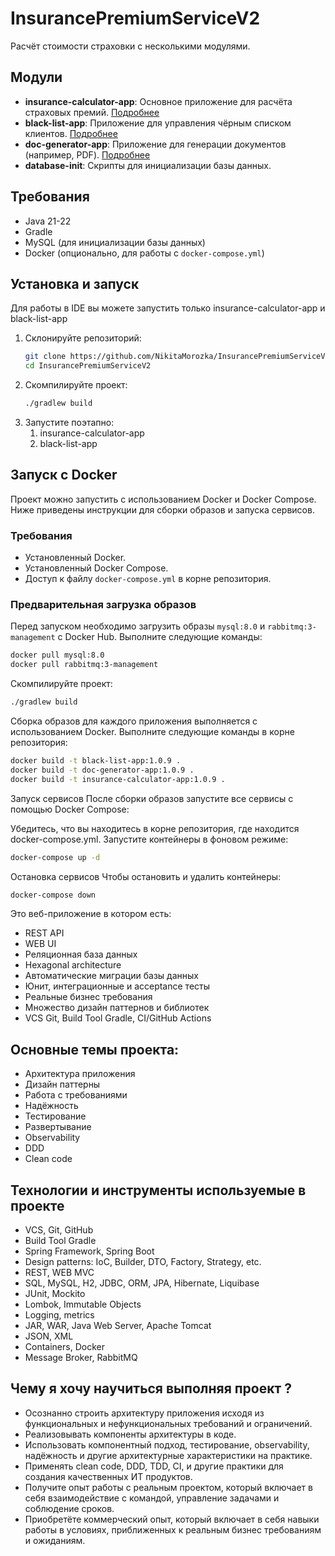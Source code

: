 # InsurancePremiumServiceV2

Расчёт стоимости страховки с несколькими модулями.

## Модули

- **insurance-calculator-app**: Основное приложение для расчёта страховых премий. [Подробнее](insurance-calculator-app/README.md)
- **black-list-app**: Приложение для управления чёрным списком клиентов. [Подробнее](black-list-app/README.md)
- **doc-generator-app**: Приложение для генерации документов (например, PDF). [Подробнее](doc-generator-app/README.md)
- **database-init**: Скрипты для инициализации базы данных.

## Требования

- Java 21-22
- Gradle
- MySQL (для инициализации базы данных)
- Docker (опционально, для работы с `docker-compose.yml`)

## Установка и запуск 

Для работы в IDE вы можете запустить только insurance-calculator-app и black-list-app
1. Склонируйте репозиторий:
   ```bash
   git clone https://github.com/NikitaMorozka/InsurancePremiumServiceV2.git
   cd InsurancePremiumServiceV2
2. Скомпилируйте проект:
    ```bash
   ./gradlew build
3. Запустите поэтапно:
   1) insurance-calculator-app
   2) black-list-app

## Запуск с Docker

Проект можно запустить с использованием Docker и Docker Compose. Ниже приведены инструкции для сборки образов и запуска сервисов.

### Требования
- Установленный Docker.
- Установленный Docker Compose.
- Доступ к файлу `docker-compose.yml` в корне репозитория.

### Предварительная загрузка образов
Перед запуском необходимо загрузить образы `mysql:8.0` и `rabbitmq:3-management` с Docker Hub. Выполните следующие команды:

```bash
docker pull mysql:8.0
docker pull rabbitmq:3-management
```
Скомпилируйте проект:
```bash
./gradlew build
```

Сборка образов для каждого приложения выполняется с использованием Docker. Выполните следующие команды в корне репозитория:
```bash
docker build -t black-list-app:1.0.9 .
docker build -t doc-generator-app:1.0.9 .
docker build -t insurance-calculator-app:1.0.9 .
```

Запуск сервисов
После сборки образов запустите все сервисы с помощью Docker Compose:

Убедитесь, что вы находитесь в корне репозитория, где находится docker-compose.yml.
Запустите контейнеры в фоновом режиме:

```bash
docker-compose up -d
```

Остановка сервисов
Чтобы остановить и удалить контейнеры:

```bash
docker-compose down 
```
Это веб-приложение в котором есть:
- REST API
- WEB UI
- Реляционная база данных
- Hexagonal architecture
- Автоматические миграции базы данных
- Юнит, интеграционные и acceptance тесты
- Реальные бизнес требования
- Множество дизайн паттернов и библиотек
- VCS Git, Build Tool Gradle, CI/GitHub Actions

## Основные темы проекта:

- Архитектура приложения
- Дизайн паттерны
- Работа с требованиями
- Надёжность
- Тестирование
- Развертывание
- Observability
- DDD
- Clean code

## Технологии и инструменты используемые в проекте

- VCS, Git, GitHub
- Build Tool Gradle
- Spring Framework, Spring Boot
- Design patterns: IoC, Builder, DTO, Factory, Strategy, etc.
- REST, WEB MVC
- SQL, MySQL, H2, JDBC, ORM, JPA, Hibernate, Liquibase
- JUnit, Mockito
- Lombok, Immutable Objects
- Logging, metrics
- JAR, WAR, Java Web Server, Apache Tomcat
- JSON, XML
- Containers, Docker
- Message Broker, RabbitMQ

## Чему я хочу научиться выполняя проект ?

- Осознанно строить архитектуру приложения исходя из функциональных и нефункциональных требований и ограничений.
- Реализовывать компоненты архитектуры в коде.
- Использовать компонентный подход, тестирование, observability, надёжность и другие архитектурные характеристики на практике.
- Применять clean code, DDD, TDD, CI, и другие практики для создания качественных ИТ продуктов.
- Получите опыт работы с реальным проектом, который включает в себя взаимодействие с командой, управление задачами и соблюдение сроков.
- Приобретёте коммерческий опыт, который включает в себя навыки работы в условиях, приближенных к реальным бизнес требованиям и ожиданиям.
